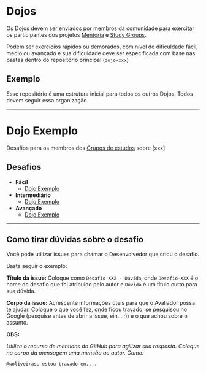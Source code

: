 # Dojos

Os Dojos devem ser enviados por membros da comunidade para exercitar os participantes dos projetos [Mentoria](https://github.com/training-center/mentoria) e [Study Groups](https://github.com/training-center/study-groups).

Podem ser exercícios rápidos ou demorados, com nível de dificuldade fácil, médio ou avançado e sua dificuldade deve ser especificada com base nas pastas dentro do repositório principal (`dojo-xxx`)

## Exemplo

Esse repositório é uma estrutura inicial para todos os outros Dojos.
Todos devem seguir essa organização.

----

# Dojo Exemplo

Desafios para os membros dos [Grupos de estudos](https://github.com/training-center) sobre [xxx]

## Desafios

* **Fácil**
  * [Dojo Exemplo](./exemplo)
* **Intermediário**
  * [Dojo Exemplo](./exemplo)
* **Avançado**
  * [Dojo Exemplo](./exemplo)


----

## Como tirar dúvidas sobre o desafio

Você pode utilizar issues para chamar o Desenvolvedor que criou o desafio.

Basta seguir o exemplo:

**Título da issue:** Coloque como `Desafio XXX - Dúvida`, onde `Desafio-XXX` é o nome do desafio que foi atribuido pelo autor e `Dúvida` é um título curto para sua dúvida.

**Corpo da issue:** Acrescente informações úteis para que o Avaliador possa te ajudar. Coloque o que você fez, onde ficou travado, se pesquisou no Google (pesquise antes de abrir a issue, ein... ;)) e o que achou sobre o assunto.

**OBS:** 

*Utilize o recurso de mentions do GitHub para agilizar sua resposta. Coloque no corpo da mensagem uma mensão ao autor.*
*Como:*

```
@woliveiras, estou travado em....
```
